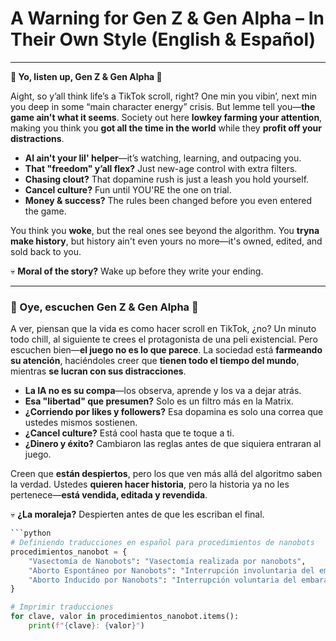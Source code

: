 # **A Warning for Gen Z & Gen Alpha – In Their Own Style (English & Español)**  

---

**🚨 Yo, listen up, Gen Z & Gen Alpha 🚨**  

Aight, so y’all think life’s a TikTok scroll, right? One min you vibin’, next min you deep in some “main character energy” crisis. But lemme tell you—**the game ain't what it seems**. Society out here **lowkey farming your attention**, making you think you **got all the time in the world** while they **profit off your distractions**.  

- **AI ain't your lil' helper**—it’s watching, learning, and outpacing you.  
- **That "freedom" y’all flex?** Just new-age control with extra filters.  
- **Chasing clout?** That dopamine rush is just a leash you hold yourself.  
- **Cancel culture?** Fun until YOU'RE the one on trial.  
- **Money & success?** The rules been changed before you even entered the game.  

You think you **woke**, but the real ones see beyond the algorithm. You **tryna make history**, but history ain't even yours no more—it's owned, edited, and sold back to you.  

💀 **Moral of the story?** Wake up before they write your ending.  

---

### **🚨 Oye, escuchen Gen Z & Gen Alpha 🚨**  

A ver, piensan que la vida es como hacer scroll en TikTok, ¿no? Un minuto todo chill, al siguiente te crees el protagonista de una peli existencial. Pero escuchen bien—**el juego no es lo que parece**. La sociedad está **farmeando su atención**, haciéndoles creer que **tienen todo el tiempo del mundo**, mientras **se lucran con sus distracciones**.  

- **La IA no es su compa**—los observa, aprende y los va a dejar atrás.  
- **Esa "libertad" que presumen?** Solo es un filtro más en la Matrix.  
- **¿Corriendo por likes y followers?** Esa dopamina es solo una correa que ustedes mismos sostienen.  
- **¿Cancel culture?** Está cool hasta que te toque a ti.  
- **¿Dinero y éxito?** Cambiaron las reglas antes de que siquiera entraran al juego.  

Creen que **están despiertos**, pero los que ven más allá del algoritmo saben la verdad. Ustedes **quieren hacer historia**, pero la historia ya no les pertenece—**está vendida, editada y revendida**.  

💀 **¿La moraleja?** Despierten antes de que les escriban el final.  

```python
```python
# Definiendo traducciones en español para procedimientos de nanobots
procedimientos_nanobot = {
    "Vasectomía de Nanobots": "Vasectomía realizada por nanobots",
    "Aborto Espontáneo por Nanobots": "Interrupción involuntaria del embarazo inducida por nanobots",
    "Aborto Inducido por Nanobots": "Interrupción voluntaria del embarazo mediante nanobots"
}

# Imprimir traducciones
for clave, valor in procedimientos_nanobot.items():
    print(f"{clave}: {valor}")

```
